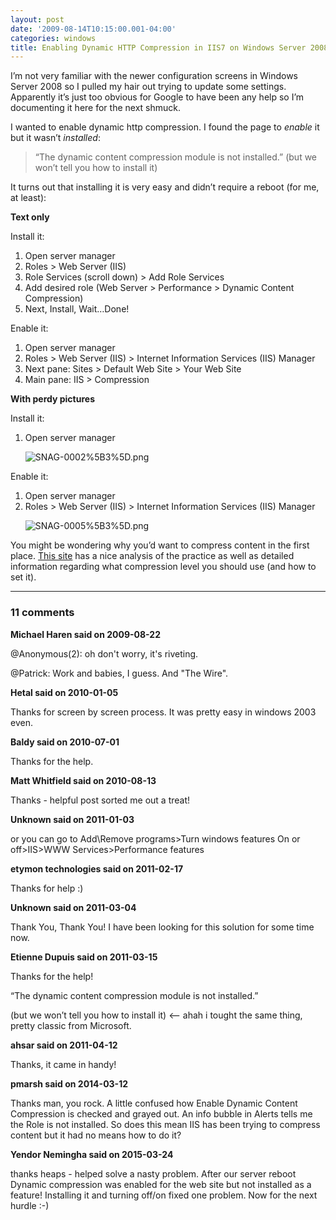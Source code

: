```yaml
---
layout: post
date: '2009-08-14T10:15:00.001-04:00'
categories: windows
title: Enabling Dynamic HTTP Compression in IIS7 on Windows Server 2008
---
```



I’m not very familiar with the newer configuration screens in Windows Server 2008 so I pulled my hair out trying to update some settings. Apparently it’s just too obvious for Google to have been any help so I’m documenting it here for the next shmuck.

I wanted to enable dynamic http compression. I found the page to *enable* it but it wasn’t *installed*:
<blockquote> 

“The dynamic content compression module is not installed.” (but we won’t tell you how to install it)
</blockquote>

It turns out that installing it is very easy and didn’t require a reboot (for me, at least):

**Text only**

Install it:  <ol>   <li>Open server manager</li>    <li>Roles > Web Server (IIS)</li>    <li>Role Services (scroll down) > Add Role Services</li>    <li>Add desired role (Web Server > Performance > Dynamic Content Compression)</li>    <li>Next, Install, Wait…Done!</li> </ol>

Enable it:  <ol>   <li>Open server manager</li>    <li>Roles > Web Server (IIS) > Internet Information Services (IIS) Manager</li>    <li>Next pane: Sites > Default Web Site > Your Web Site</li>    <li>Main pane: IIS > Compression</li> </ol>

**With perdy pictures**

Install it:  <ol>   <li>Open server manager     

![SNAG-0002%5B3%5D.png](SNAG-0002%5B3%5D.png)</a></li> </ol>

Enable it:  <ol>   <li>Open server manager</li>    <li>Roles > Web Server (IIS) > Internet Information Services (IIS) Manager     

![SNAG-0005%5B3%5D.png](SNAG-0005%5B3%5D.png)</a> </li> </ol>













You might be wondering why you’d want to compress content in the first place. [This site](http://weblogs.asp.net/owscott/archive/2009/02/22/iis-7-compression-good-bad-how-much.aspx) has a nice analysis of the practice as well as detailed information regarding what compression level you should use (and how to set it).

---

### 11 comments

**Michael Haren said on 2009-08-22**

@Anonymous(2): oh don't worry, it's riveting.

@Patrick: Work and babies, I guess. And "The Wire".

**Hetal said on 2010-01-05**

Thanks for screen by screen process. It was pretty easy in windows 2003 even.

**Baldy said on 2010-07-01**

Thanks for the help.

**Matt Whitfield said on 2010-08-13**

Thanks - helpful post sorted me out a treat!

**Unknown said on 2011-01-03**

or you can go to Add\Remove programs>Turn windows features On or off>IIS>WWW Services>Performance features

**etymon technologies said on 2011-02-17**

Thanks for help :)

**Unknown said on 2011-03-04**

Thank You, Thank You! I have been looking for this solution for some time now.

**Etienne Dupuis said on 2011-03-15**

Thanks for the help!

“The dynamic content compression module is not installed.” 

(but we won’t tell you how to install it) <-- ahah i tought the same thing, pretty classic from Microsoft.

**ahsar said on 2011-04-12**

Thanks, it came in handy!

**pmarsh said on 2014-03-12**

Thanks man, you rock.  A little confused how Enable Dynamic Content Compression is checked and grayed out.  An info bubble in Alerts tells me the Role is not installed.  So does this mean IIS has been trying to compress content but it had no means how to do it?

**Yendor Nemingha said on 2015-03-24**

thanks heaps - helped solve a nasty problem. After our server reboot Dynamic compression was enabled for the web site but not installed as a feature! Installing it and turning off/on fixed one problem. Now for the next hurdle :-)

